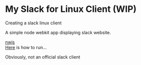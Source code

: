 # My Slack for Linux Client (WIP)

Creating a slack linux client

A simple node webkit app displaying
slack website.

[nwjs](https://github.com/nwjs/nw.js)<br/>
[Here](https://github.com/nwjs/nw.js/wiki/How-to-run-apps) is how to run...

Obviously, not an official slack client
